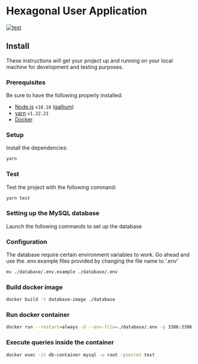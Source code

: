 # Hexagonal User Application

[![test](https://github.com/ErikssonJoakim/hexagonal-user-application/actions/workflows/test.yml/badge.svg)](https://github.com/ErikssonJoakim/hexagonal-user-application/actions/workflows/test.yml)

## Install

These instructions will get your project up and running on your local machine for development and testing purposes.

### Prerequisites

Be sure to have the following properly installed:

- [Node.js](https://nodejs.org/ru/) `v18.18` ([gallium](https://nodejs.org/en/blog/release/v18.18.0/))
- [yarn](https://classic.yarnpkg.com) `v1.22.21`
- [Docker](https://www.docker.com/)

### Setup

Install the dependencies:

```sh
yarn
```

### Test

Test the project with the following command:

```sh
yarn test
```

### Setting up the MySQL database

Launch the following commands to set up the database

### Configuration 

The database require certain environment variables to work. Go ahead and use the .env.example files provided by changing the file name to '.env'

```sh
mv ./database/.env.example ./database/.env
```

### Build docker image

```sh
docker build -t database-image ./database
```

### Run docker container

```sh
docker run --restart=always -d --env-file=./database/.env -p 3306:3306 -v ${PWD}/database/data:/var/lib/mysql --name database-container database-image
```

### Execute queries inside the container

```sh
docker exec -it db-container mysql -u root -psecret test
```